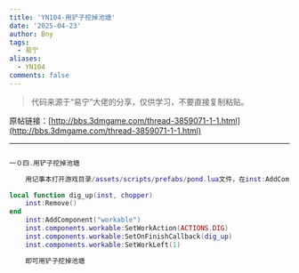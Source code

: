 ```yaml
---
title: 'YN104-用铲子挖掉池塘'
date: '2025-04-23'
author: Bny
tags:
  - 易宁
aliases:
  - YN104
comments: false
---
```


> 代码来源于“易宁”大佬的分享，仅供学习，不要直接复制粘贴。

原帖链接：[http://bbs.3dmgame.com/thread-3859071-1-1.html](http://bbs.3dmgame.com/thread-3859071-1-1.html)

---

```lua  

一０四.用铲子挖掉池塘	用记事本打开游戏目录/assets/scripts/prefabs/pond.lua文件，在inst:AddComponent("inspectable")的下一行插入以下内容：local function dig_up(inst, chopper)	inst:Remove()end	inst:AddComponent("workable")	inst.components.workable:SetWorkAction(ACTIONS.DIG)	inst.components.workable:SetOnFinishCallback(dig_up)	inst.components.workable:SetWorkLeft(1)	即可用铲子挖掉池塘

```  

